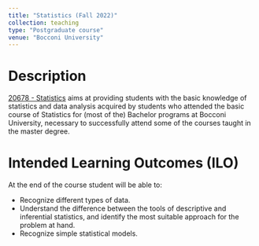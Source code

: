```yaml
---
title: "Statistics (Fall 2022)"
collection: teaching
type: "Postgraduate course"
venue: "Bocconi University"
---
```


Description
======
[20678 - Statistics](https://didattica.unibocconi.eu/ts/tsn_anteprima.php?cod_ins=20678&anno=2023&IdPag=) aims at providing students with the basic knowledge of statistics and data analysis acquired by students who attended the basic course of Statistics for (most of the) Bachelor programs at Bocconi University, necessary to successfully attend some of the courses taught in the master degree. 

Intended Learning Outcomes (ILO)
======
At the end of the course student will be able to:
- Recognize different types of data.
- Understand the difference between the tools of descriptive and inferential statistics, and identify the most suitable approach for the problem at hand.
- Recognize simple statistical models.
  
